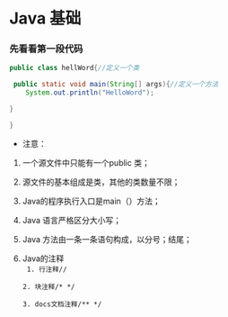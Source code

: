 # Java 基础
### 先看看第一段代码
``` java
public class hellWord{//定义一个类

 public static void main(String[] args){//定义一个方法
    System.out.println("HelloWord");

}

}
```
- 注意：
1. 一个源文件中只能有一个public 类；
2. 源文件的基本组成是类，其他的类数量不限；
3. Java的程序执行入口是main（）方法；
4. Java 语言严格区分大小写；
5. Java 方法由一条一条语句构成，以分号；结尾；
6. Java的注释     
    ` 1. 行注释//`
    
     `2. 块注释/* */`
     
     `3. docs文档注释/** */`
   

